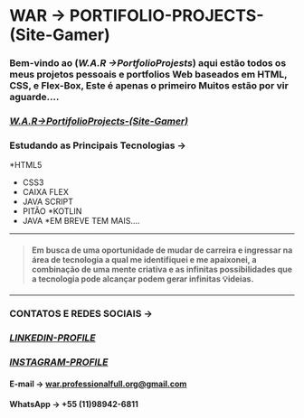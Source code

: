 

#             **WAR -> PORTIFOLIO-PROJECTS-(Site-Gamer)** 

### Bem-vindo ao (_W.A.R ->PortfolioProjests_) aqui estão todos os meus projetos pessoais e portfolios Web baseados em HTML, CSS, e Flex-Box, Este é apenas o primeiro Muitos estão por vir aguarde....


### [_W.A.R->PortifolioProjects-(Site-Gamer)_](https://fullstackmagickdeveloper.github.io/WAR-PortfolioProjects-Personal/Portfolio-HTML-Gamer.html)

 ### Estudando as Principais Tecnologias ->

 *HTML5
 * CSS3
 * CAIXA FLEX
 * JAVA SCRIPT
 * PITÃO
 *KOTLIN
 * JAVA
 *EM BREVE TEM MAIS....

 ***
  >#### Em busca de uma oportunidade de mudar de carreira e ingressar na área de tecnologia a qual me identifiquei e me apaixonei, a combinação de uma mente criativa e as infinitas possibilidades que a tecnologia pode alcançar podem gerar infinitas 💡ideias.

  ***
  ### CONTATOS E REDES SOCIAIS ->

 ### [_LINKEDIN-PROFILE_](https://www.linkedin.com/in/wagner-ribeiro-886626289?lipi=urn:li:page:d_flagship3_profile_view_base_contact_details;6T4cQSdCRoudt/2pDT1wcg==)

 ### [_INSTAGRAM-PROFILE_](https://www.instagram.com/wagnerinthedarkness)

 #### E-mail -> war.professionalfull.org@gmail.com
 #### WhatsApp -> +55 (11)98942-6811
